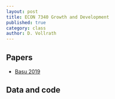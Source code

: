 ```yaml
---
layout: post
title: ECON 7340 Growth and Development
published: true
category: class
author: D. Vollrath
---
```



## Papers

- [Basu 2019](/assets/papers/Basu_2019.pdf)

## Data and code

